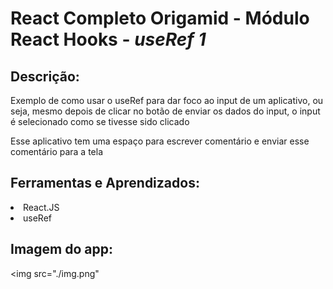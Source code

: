 # React Completo Origamid - Módulo React Hooks - <i>useRef 1</i>
## Descrição:
<p>Exemplo de como usar o useRef para dar foco ao input de um aplicativo, ou seja, mesmo depois de clicar no botão de enviar os dados do input, o input é selecionado como se tivesse sido clicado</p>
<p>Esse aplicativo tem uma espaço para escrever comentário e enviar esse comentário para a tela</p>


## Ferramentas e Aprendizados:
<li>React.JS </li>
<li>useRef</li>



## Imagem do app:

<img src="./img.png"





